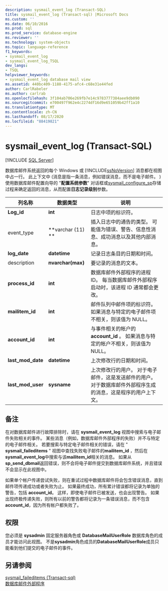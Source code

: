 ```yaml
---
description: sysmail_event_log (Transact-SQL)
title: sysmail_event_log (Transact-sql) |Microsoft Docs
ms.custom: ''
ms.date: 06/10/2016
ms.prod: sql
ms.prod_service: database-engine
ms.reviewer: ''
ms.technology: system-objects
ms.topic: language-reference
f1_keywords:
- sysmail_event_log
- sysmail_event_log_TSQL
dev_langs:
- TSQL
helpviewer_keywords:
- sysmail_event_log database mail view
ms.assetid: 440bc409-1188-4175-afc4-c68e31e44fed
author: CarlRabeler
ms.author: carlrab
ms.openlocfilehash: 3f104ab706e269fb7e14c9783777384aee9db090
ms.sourcegitcommit: e700497f962e4c2274df16d9e651059b42ff1a10
ms.translationtype: MT
ms.contentlocale: zh-CN
ms.lasthandoff: 08/17/2020
ms.locfileid: "88419821"
---
```

# <a name="sysmail_event_log-transact-sql"></a>sysmail_event_log (Transact-SQL)
[!INCLUDE [SQL Server](../../includes/applies-to-version/sqlserver.md)]

  数据库邮件系统返回的每个 Windows 或 [!INCLUDE[ssNoVersion](../../includes/ssnoversion-md.md)] 消息都在视图中占一行。 此上下文中 (消息是指一条消息，例如错误消息，而不是电子邮件。 ) 使用数据库邮件配置向导的 "**配置系统参数**" 对话框或[sysmail_configure_sp](../../relational-databases/system-stored-procedures/sysmail-configure-sp-transact-sql.md)存储过程来确定返回的消息，从而配置**日志记录级别**参数。  
  
|列名称|数据类型|说明|  
|-----------------|---------------|-----------------|  
|**Log_id**|**int**|日志中项的标识符。|  
|event_type|**varchar (11) **|插入日志中的通告的类型。 可能值为错误、警告、信息性消息、成功消息以及其他内部消息。|  
|**log_date**|**datetime**|记录日志条目的日期和时间。|  
|description|**nvarchar(max)**|要记录的消息的文本。|  
|**process_id**|**int**|数据库邮件外部程序的进程 ID。 每当数据库邮件外部程序启动时，该进程 ID 通常都会更改。|  
|**mailitem_id**|**int**|邮件队列中邮件项的标识符。 如果消息与特定的电子邮件项不相关，则该值为 NULL。|  
|**account_id**|**int**|与事件相关的帐户的 **account_id** 。 如果消息与特定的帐户不相关，则该值为 NULL。|  
|**last_mod_date**|**datetime**|上次修改行的日期和时间。|  
|**last_mod_user**|**sysname**|上次修改行的用户。 对于电子邮件，这是发送邮件的用户。 对于数据库邮件外部程序生成的消息，这是程序的用户上下文。|  
  
## <a name="remarks"></a>备注  
 在对数据库邮件进行故障排除时，请在 **sysmail_event_log** 视图中搜索与电子邮件失败相关的事件。 某些消息（例如，数据库邮件外部程序的失败）并不与特定的电子邮件相关。 若要搜索与特定电子邮件相关的错误，请在 " **sysmail_faileditems** " 视图中查找失败电子邮件的**mailitem_id** ，然后在**sysmail_event_log**中搜索与该**mailitem_id**相关的消息。 如果从 **sp_send_dbmail**返回错误，则不会将电子邮件提交到数据库邮件系统，并且错误不会显示在此视图中。  
  
 如果单个帐户传递尝试失败，则在重试过程中数据库邮件将会包含错误消息，直到邮件项传递成功或者失败为止。 如果最终成功，所有累计错误都将记录为单独的警告，包括 **account_id**。 这样，即使电子邮件已被发送，也会出现警告。 如果出现终极传递失败，则所有以前的警告都将记录为一条错误消息，而不包含 **account_id**，因为所有帐户都失败了。  
  
## <a name="permissions"></a>权限  
 您必须是 **sysadmin** 固定服务器角色或 **DatabaseMailUserRole** 数据库角色的成员才能访问此视图。 不是**sysadmin**角色成员的**DatabaseMailUserRole**成员只能看到他们提交的电子邮件的事件。  
  
## <a name="see-also"></a>另请参阅  
 [sysmail_faileditems &#40;Transact-sql&#41;](../../relational-databases/system-catalog-views/sysmail-faileditems-transact-sql.md)   
 [数据库邮件外部程序](../../relational-databases/database-mail/database-mail-external-program.md)  
  
  
